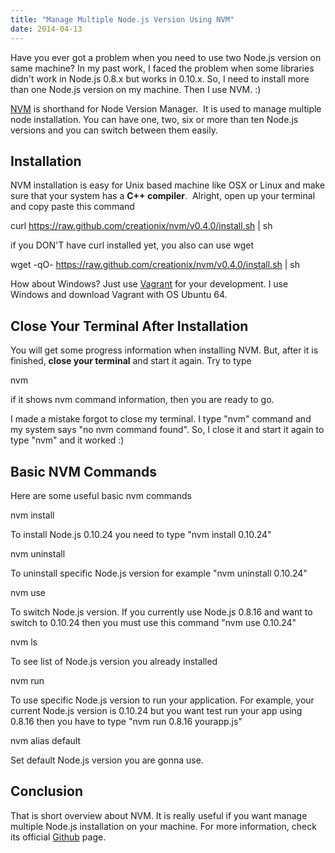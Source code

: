 ```yaml
---
title: "Manage Multiple Node.js Version Using NVM"
date: 2014-04-13
---
```


Have you ever got a problem when you need to use two Node.js version on same machine? In my past work, I faced the problem when some libraries didn't work in Node.js 0.8.x but works in 0.10.x. So, I need to install more than one Node.js version on my machine. Then I use NVM. :)

[NVM](https://github.com/creationix/nvm) is shorthand for Node Version Manager.  It is used to manage multiple node installation. You can have one, two, six or more than ten Node.js versions and you can switch between them easily.

## Installation

NVM installation is easy for Unix based machine like OSX or Linux and make sure that your system has a **C++ compiler**.  Alright, open up your terminal and copy paste this command

curl https://raw.github.com/creationix/nvm/v0.4.0/install.sh | sh

if you DON'T have curl installed yet, you also can use wget

wget -qO- https://raw.github.com/creationix/nvm/v0.4.0/install.sh | sh

How about Windows? Just use [Vagrant](http://www.vagrantup.com) for your development. I use Windows and download Vagrant with OS Ubuntu 64.

## Close Your Terminal After Installation

You will get some progress information when installing NVM. But, after it is finished, **close your terminal** and start it again. Try to type

nvm

if it shows nvm command information, then you are ready to go.

I made a mistake forgot to close my terminal. I type "nvm" command and my system says "no nvm command found". So, I close it and start it again to type "nvm" and it worked :)

## Basic NVM Commands

Here are some useful basic nvm commands

nvm install

To install Node.js 0.10.24 you need to type "nvm install 0.10.24"

nvm uninstall

To uninstall specific Node.js version for example "nvm uninstall 0.10.24"

nvm use

To switch Node.js version. If you currently use Node.js 0.8.16 and want to switch to 0.10.24 then you must use this command "nvm use 0.10.24"

nvm ls

To see list of Node.js version you already installed

nvm run

To use specific Node.js version to run your application. For example, your current Node.js version is 0.10.24 but you want test run your app using 0.8.16 then you have to type "nvm run 0.8.16 yourapp.js"

nvm alias default

Set default Node.js version you are gonna use.

## Conclusion

That is short overview about NVM. It is really useful if you want manage multiple Node.js installation on your machine. For more information, check its official [Github](https://github.com/creationix/nvm) page.
